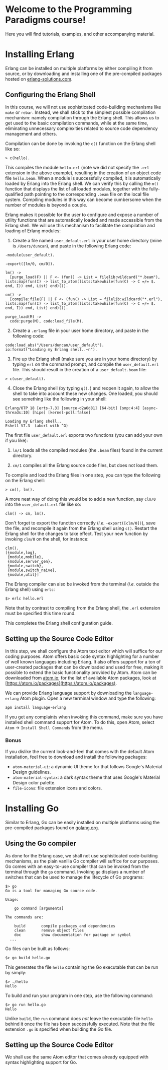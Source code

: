 # Welcome to the Programming Paradigms course! #

Here you will find tutorials, examples, and other accompanying material.

# Installing Erlang #

Erlang can be installed on multiple platforms by either compiling it from source, or by downloading and installing one of the pre-compiled packages hosted on [erlang-solutions.com](https://www.erlang-solutions.com/resources/download.html).

## Configuring the Erlang Shell ##

In this course, we will not use sophisticated code-building mechanisms like `make` or `rebar`.
Instead, we shall stick to the simplest possible compilation mechanism: namely compilation through the Erlang shell.
This allows us to get used to the basic compilation commands, while at the same time, eliminating unnecessary complexities related to source code dependency management and others.

Compilation can be done by invoking the `c()` function on the Erlang shell like so:
```
> c(hello).
```

This compiles the module `hello.erl` (note we did not specify the `.erl` extension in the above example), resulting in the creation of an object code file `hello.beam`.
When a module is successfully compiled, it is automatically loaded by Erlang into the Erlang shell.
We can verify this by calling the `m()` function that displays the list of all loaded modules, together with the fully-qualified path pointing to the corresponding `.beam` file on the local file system.
Compiling modules in this way can become cumbersome when the number of modules is beyond a couple.

Erlang makes it possible for the user to configure and expose a number of utility functions that are automatically loaded and made accessible from the Erlang shell.
We will use this mechanism to facilitate the compilation and loading of Erlang modules:

1. Create a file named `user_default.erl` in your user home directory (mine is `/Users/duncan`), and paste in the following Erlang code:

```
-module(user_default).

-export([lm/0, cm/0]).

lm() ->
  [purge_load(F) || F <- (fun() -> List = filelib:wildcard("*.beam"), lists:map(fun(I) -> list_to_atom(lists:takewhile(fun(C) -> C =/= $. end, I)) end, List) end)()].

cm() ->
  [compile:file(F) || F <- (fun() -> List = filelib:wildcard("*.erl"), lists:map(fun(I) -> list_to_atom(lists:takewhile(fun(C) -> C =/= $. end, I)) end, List) end)()].

purge_load(M) ->
  code:purge(M), code:load_file(M).
```

2. Create a `.erlang` file in your user home directory, and paste in the following code:
```
code:load_abs("/Users/duncan/user_default").
io:format("Loading my Erlang shell..~n").
```

3. Fire up the Erlang shell (make sure you are in your home directory) by typing `erl` on the command prompt, and compile the `user_default.erl` file. This should result in the creation of a `user_default.beam` file:

```
> c(user_default).
```

4. Close the Erlang shell (by typing `q().`) and reopen it again, to allow the shell to take into account these new changes. One loaded, you should see something like the following in your shell:

```
Erlang/OTP 18 [erts-7.3] [source-d2a6d81] [64-bit] [smp:4:4] [async-threads:10] [hipe] [kernel-poll:false]

Loading my Erlang shell..
Eshell V7.3  (abort with ^G)

```

The first file `user_default.erl` exports two functions (you can add your own if you like):

1. `lm/1` loads all the compiled modules (the `.beam` files) found in the current directory.

2. `cm/1` compiles all the Erlang source code files, but does not load them.

To compile and load the Erlang files in one step, you can type the following on the Erlang shell:

```
> cm(), lm().
```

A more neat way of doing this would be to add a new function, say `clm/0` into the `user_default.erl` file like so:

```
clm() -> cm, lm().
```

Don't forget to export the function correctly (_i.e._ `-export([clm/0])`), save the file, and recompile it again from the Erlang shell using `c()`. Restart the Erlang shell for the changes to take effect. Test your new function by invoking `clm/0` on the shell, for instance:

```
clm().
[{module,log},
 {module,mobile},
 {module,server_gen},
 {module,switch},
 {module,switch_naive},
 {module,util}]
```

The Erlang compiler can also be invoked from the terminal (_i.e._ outside the Erlang shell) using `erlc`:

```
$> erlc hello.erl
```

Note that by contrast to compiling from the Erlang shell, the `.erl` extension must be specified this time round.

This completes the Erlang shell configuration guide.

## Setting up the Source Code Editor ##

In this step, we shall configure the Atom text editor which will suffice for our coding purposes.
Atom offers basic code syntax highlighting for a number of well known languages including Erlang.
It also offers support for a ton of user-created packages that can be downloaded and used for free, making it possible to extend the basic functionality provided by Atom.
Atom can be downloaded from [atom.io](https://atom.io); for the list of available Atom packages, look at [https://atom.io/packages](https://atom.io/packages).

We can provide Erlang language support by downloading the `language-erlang` Atom plugin.
Open a new terminal window and type the following:

```
apm install language-erlang
```

If you get any complaints when invoking this command, make sure you have installed shell command support for Atom.
To do this, open Atom, select `Atom` -> `Install Shell Commands` from the menu.

### Bonus ###

If you dislike the current look-and-feel that comes with the default Atom installation, feel free to download and install the following packages:

* `atom-material-ui`: a dynamic UI theme for that follows Google's Material Design guidelines.
* `atom-material-syntax`: a dark syntax theme  that uses Google's Material Design color palette.
* `file-icons`: file extension icons and colors.

# Installing Go #

Similar to Erlang, Go can be easily installed on multiple platforms using the pre-compiled packages found on [golang.org](https://golang.org/dl/).

## Using the Go compiler ##

As done for the Erlang case, we shall not use sophisticated code-building mechanisms, as the plain vanilla Go compiler will suffice for our purposes.
Go comes with an easy-to-use compiler that can be invoked from the terminal through the `go` command.
Invoking `go` displays a number of switches that can be used to manage the lifecycle of Go programs:

```
$> go
Go is a tool for managing Go source code.

Usage:

	go command [arguments]

The commands are:

	build       compile packages and dependencies
	clean       remove object files
	doc         show documentation for package or symbol
  ...
```

Go files can be built as follows:

```
$> go build hello.go
```

This generates the file `hello` containing the Go executable that can be run by simply:

```
$> ./hello
Hello
```

To build and run your program in one step, use the following command:

```
$> go run hello.go
Hello
```

Unlike `build`, the `run` command does _not_ leave the executable file `hello` behind it once the file has been successfully executed.
Note that the file extension `.go` is specified when building the Go file.

## Setting up the Source Code Editor ##

We shall use the same Atom editor that comes already equipped with syntax highlighting support for Go.
